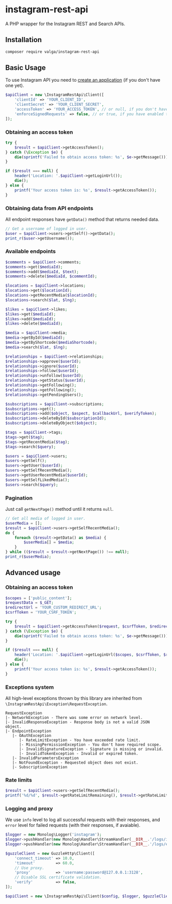 # instagram-rest-api 

A PHP wrapper for the Instagram REST and Search APIs.

## Installation

```sh
composer require valga/instagram-rest-api
```

## Basic Usage

To use Instagram API you need to [create an application](https://www.instagram.com/developer/clients/register/) (if you don't have one yet).

```php
$apiClient = new \InstagramRestApi\Client([
    'clientId' => 'YOUR_CLIENT_ID',
    'clientSecret' => 'YOUR_CLIENT_SECRET',
    'accessToken' => 'YOUR_ACCESS_TOKEN', // or null, if you don't have it yet
    'enforceSignedRequests' => false, // or true, if you have enabled this feature
]);
```

### Obtaining an access token
 
```php
try {
    $result = $apiClient->getAccessToken();
} catch (\Exception $e) {
    die(sprintf('Failed to obtain access token: %s', $e->getMessage()));
}

if ($result === null) {
    header('Location: '.$apiClient->getLoginUrl());
    die();
} else {
    printf('Your access token is: %s', $result->getAccessToken());
}
```

### Obtaining data from API endpoints

All endpoint responses have `getData()` method that returns needed data. 

```php
// Get a username of logged in user.
$user = $apiClient->users->getSelf()->getData();
print_r($user->getUsername());
```

### Available endpoints

```php
$comments = $apiClient->comments;
$comments->get($mediaId);
$comments->add($mediaId, $text);
$comments->delete($mediaId, $commentId);

$locations = $apiClient->locations;
$locations->get($locationId);
$locations->getRecentMedia($locationId);
$locations->search($lat, $lng);

$likes = $apiClient->likes;
$likes->get($mediaId);
$likes->add($mediaId);
$likes->delete($mediaId);

$media = $apiClient->media;
$media->getById($mediaId);
$media->getByShortcode($mediaShortcode);
$media->search($lat, $lng);

$relationships = $apiClient->relationships;
$relationships->approve($userId);
$relationships->ignore($userId);
$relationships->follow($userId);
$relationships->unfollow($userId);
$relationships->getStatus($userId);
$relationships->getFollowing();
$relationships->getFollowing();
$relationships->getPendingUsers();

$subscriptions = $apiClient->subscriptions;
$subscriptions->get();
$subscriptions->add($object, $aspect, $callbackUrl, $verifyToken);
$subscriptions->deleteById($subscriptionId);
$subscriptions->deleteByObject($object);

$tags = $apiClient->tags;
$tags->get($tag);
$tags->getRecentMedia($tag);
$tags->search($query);

$users = $apiClient->users;
$users->getSelf();
$users->getUser($userId);
$users->getSelfRecentMedia();
$users->getUserRecentMedia($userId);
$users->getSelfLikedMedia();
$users->search($query);
```

### Pagination

Just call `getNextPage()` method until it returns `null`.

```php
// Get all media of logged in user.
$userMedia = [];
$result = $apiClient->users->getSelfRecentMedia();
do {
    foreach ($result->getData() as $media) {
        $userMedia[] = $media;
    }
} while (($result = $result->getNextPage()) !== null);
print_r($userMedia);
```

## Advanced usage

### Obtaining an access token

```php
$scopes = ['public_content'];
$requestData = $_GET;
$redirectUrl = 'YOUR_CUSTOM_REDIRECT_URL';
$csrfToken = 'YOUR_CSRF_TOKEN';

try {
    $result = $apiClient->getAccessToken($request, $csrfToken, $redirectUrl);
} catch (\Exception $e) {
    die(sprintf('Failed to obtain access token: %s', $e->getMessage()));
}

if ($result === null) {
    header('Location: '.$apiClient->getLoginUrl($scopes, $csrfToken, $redirectUrl));
    die();
} else {
    printf('Your access token is: %s', $result->getAccessToken());
}
```

### Exceptions system

All high-level exceptions thrown by this library are inherited from `\InstagramRestApi\Exception\RequestException`.

```
RequestException
|- NetworkException - There was some error on network level.
|- InvalidResponseException - Response body is not a valid JSON object.
|- EndpointException
   |- OAuthException
      |- RateLimitException - You have exceeded rate limit.
      |- MissingPermissionException - You don't have required scope.
      |- InvalidSignatureException - Signature is missing or invalid.
      |- InvalidTokenException - Invalid or expired token.
   |- InvalidParametersException
   |- NotFoundException - Requested object does not exist.
   |- SubscriptionException
```

### Rate limits

```php
$result = $apiClient->users->getSelfRecentMedia();
printf('%d/%d', $result->getRateLimitRemaining(), $result->getRateLimit());
```

### Logging and proxy

We use `info` level to log all successful requests with their responses, and `error` level for failed requests (with their responses, if avaiable).

```php
$logger = new Monolog\Logger('instagram');
$logger->pushHandler(new Monolog\Handler\StreamHandler(__DIR__.'/logs/info.log', Monolog\Logger::INFO, false));
$logger->pushHandler(new Monolog\Handler\StreamHandler(__DIR__.'/logs/error.log', Monolog\Logger::ERROR, false));

$guzzleClient = new GuzzleHttp\Client([
    'connect_timeout' => 10.0,
    'timeout'         => 60.0,
    // Use proxy.
    'proxy'           => 'username:password@127.0.0.1:3128',
    // Disable SSL certificate validation.
    'verify'          => false,
]);

$apiClient = new \InstagramRestApi\Client($config, $logger, $guzzleClient);
```